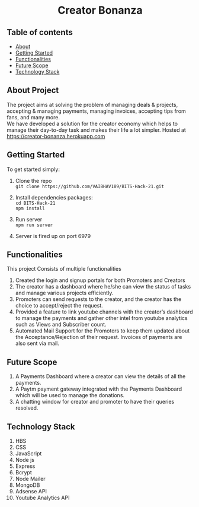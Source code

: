 # <p align="center"> Creator Bonanza </p>

## Table of contents

- [About](#about-project)
- [Getting Started](#getting-started)
- [Functionalities](#functionalities)
- [Future Scope](#future-scope)
- [Technology Stack](#technology-stack)

## About Project
The project aims at solving the problem of managing deals & projects, accepting & managing payments, managing invoices, accepting tips from fans, and many more.
<br>
We have developed a solution for the creator economy which helps to manage their day-to-day task  and makes their life a lot simpler. Hosted at https://creator-bonanza.herokuapp.com

## Getting Started

To get started simply:

1. Clone the repo <br>
   `git clone https://github.com/VAIBHAV189/BITS-Hack-21.git` 

2. Install dependencies packages: <br>
   `cd BITS-Hack-21` <br>
   `npm install`

3. Run server <br>
   `npm run server`

5. Server is fired up on port 6979


## Functionalities
This project Consists of multiple functionalities
1. Created the login and signup portals for both Promoters and Creators
2. The creator has a dashboard where he/she can view the status of tasks and manage various projects efficiently.
3. Promoters can send requests to the creator, and the creator has the choice to accept/reject the request.
4. Provided a feature to link youtube channels with the creator’s dashboard to manage the payments and gather other intel from youtube analytics such as Views and Subscriber count.
5. Automated Mail Support for the Promoters to keep them updated about the Acceptance/Rejection of their request. Invoices of payments are also sent via mail.

## Future Scope

1. A Payments Dashboard where a creator can view the details of all the payments.
2. A Paytm payment gateway integrated with the Payments Dashboard which will be used to manage the donations.
3. A chatting window for creator and promoter to have their queries resolved.

## Technology Stack
1. HBS
2. CSS
3. JavaScript
4. Node js
5. Express
6. Bcrypt
7. Node Mailer
8. MongoDB
9. Adsense API
10. Youtube Analytics API

